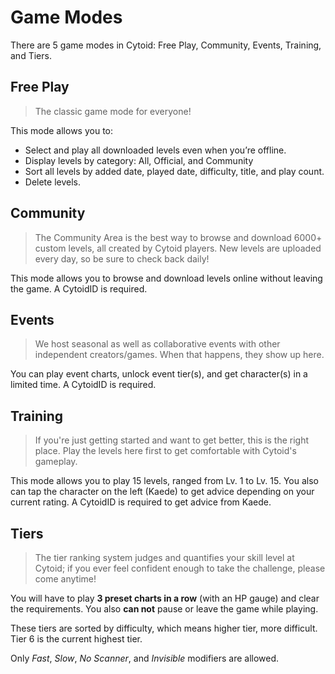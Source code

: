 # Game Modes

There are 5 game modes in Cytoid: Free Play, Community, Events, Training, and Tiers.

## Free Play

> The classic game mode for everyone!

This mode allows you to:

- Select and play all downloaded levels even when you’re offline.
- Display levels by category: All, Official, and Community
- Sort all levels by added date, played date, difficulty, title, and play count.
- Delete levels.

## Community

> The Community Area is the best way to browse and download 6000+ custom levels, all created by Cytoid players. New levels are uploaded every day, so be sure to check back daily!

This mode allows you to browse and download levels online without leaving the game. A CytoidID is required.

## Events

> We host seasonal as well as collaborative events with other independent creators/games. When that happens, they show up here.

You can play event charts, unlock event tier(s), and get character(s) in a limited time. A CytoidID is required.

## Training

> If you're just getting started and want to get better, this is the right place. Play the levels here first to get comfortable with Cytoid's gameplay.

This mode allows you to play 15 levels, ranged from Lv. 1 to Lv. 15. You also can tap the character on the left (Kaede) to get advice depending on your current rating. A CytoidID is required to get advice from Kaede.

## Tiers

> The tier ranking system judges and quantifies your skill level at Cytoid; if you ever feel confident enough to take the challenge, please come anytime!

You will have to play **3 preset charts in a row** (with an HP gauge) and clear the requirements. You also **can not** pause or leave the game while playing.

These tiers are sorted by difficulty, which means higher tier, more difficult. Tier 6 is the current highest tier.

Only *Fast*, *Slow*, *No Scanner*, and *Invisible* modifiers are allowed.
